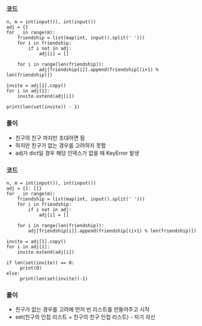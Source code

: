### 코드
```
n, m = int(input()), int(input())
adj = {}
for _ in range(m):
    friendship = list(map(int, input().split(' ')))
    for i in friendship:
        if i not in adj:
            adj[i] = []

    for i in range(len(friendship)):
            adj[friendship[i]].append(friendship[(i+1) % len(friendship)])

invite = adj[1].copy()
for i in adj[1]:
    invite.extend(adj[i])

print(len(set(invite)) - 1)
```
### 풀이
- 친구의 친구 까지만 초대하면 됨
- 하지만 친구가 없는 경우를 고려하지 못함
- adj가 dict일 경우 해당 인덱스가 없을 때 KeyError 발생

### 코드
```
n, m = int(input()), int(input())
adj = {1: []}
for _ in range(m):
    friendship = list(map(int, input().split(' ')))
    for i in friendship:
        if i not in adj:
            adj[i] = []

    for i in range(len(friendship)):
        adj[friendship[i]].append(friendship[(i+1) % len(friendship)])

invite = adj[1].copy()
for i in adj[1]:
    invite.extend(adj[i])

if len(set(invite)) == 0:
     print(0)
else:
     print(len(set(invite))-1)
```

### 풀이
- 친구가 없는 경우를 고려해 먼저 빈 리스트를 만들어주고 시작
- set(친구의 인접 리스트 + 친구의 친구 인접 리스트) - 자기 자신